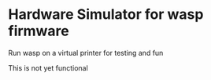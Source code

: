 # Hardware Simulator for wasp firmware
Run wasp on a virtual printer for testing and fun

This is not yet functional
